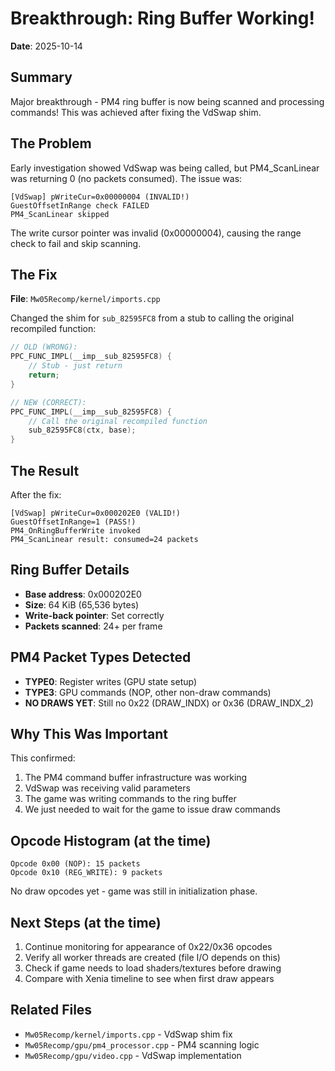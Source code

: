 # Breakthrough: Ring Buffer Working!

**Date**: 2025-10-14

## Summary
Major breakthrough - PM4 ring buffer is now being scanned and processing commands! This was achieved after fixing the VdSwap shim.

## The Problem
Early investigation showed VdSwap was being called, but PM4_ScanLinear was returning 0 (no packets consumed). The issue was:

```
[VdSwap] pWriteCur=0x00000004 (INVALID!)
GuestOffsetInRange check FAILED
PM4_ScanLinear skipped
```

The write cursor pointer was invalid (0x00000004), causing the range check to fail and skip scanning.

## The Fix
**File**: `Mw05Recomp/kernel/imports.cpp`

Changed the shim for `sub_82595FC8` from a stub to calling the original recompiled function:

```cpp
// OLD (WRONG):
PPC_FUNC_IMPL(__imp__sub_82595FC8) {
    // Stub - just return
    return;
}

// NEW (CORRECT):
PPC_FUNC_IMPL(__imp__sub_82595FC8) {
    // Call the original recompiled function
    sub_82595FC8(ctx, base);
}
```

## The Result
After the fix:

```
[VdSwap] pWriteCur=0x000202E0 (VALID!)
GuestOffsetInRange=1 (PASS!)
PM4_OnRingBufferWrite invoked
PM4_ScanLinear result: consumed=24 packets
```

## Ring Buffer Details
- **Base address**: 0x000202E0
- **Size**: 64 KiB (65,536 bytes)
- **Write-back pointer**: Set correctly
- **Packets scanned**: 24+ per frame

## PM4 Packet Types Detected
- **TYPE0**: Register writes (GPU state setup)
- **TYPE3**: GPU commands (NOP, other non-draw commands)
- **NO DRAWS YET**: Still no 0x22 (DRAW_INDX) or 0x36 (DRAW_INDX_2)

## Why This Was Important
This confirmed:
1. The PM4 command buffer infrastructure was working
2. VdSwap was receiving valid parameters
3. The game was writing commands to the ring buffer
4. We just needed to wait for the game to issue draw commands

## Opcode Histogram (at the time)
```
Opcode 0x00 (NOP): 15 packets
Opcode 0x10 (REG_WRITE): 9 packets
```

No draw opcodes yet - game was still in initialization phase.

## Next Steps (at the time)
1. Continue monitoring for appearance of 0x22/0x36 opcodes
2. Verify all worker threads are created (file I/O depends on this)
3. Check if game needs to load shaders/textures before drawing
4. Compare with Xenia timeline to see when first draw appears

## Related Files
- `Mw05Recomp/kernel/imports.cpp` - VdSwap shim fix
- `Mw05Recomp/gpu/pm4_processor.cpp` - PM4 scanning logic
- `Mw05Recomp/gpu/video.cpp` - VdSwap implementation


